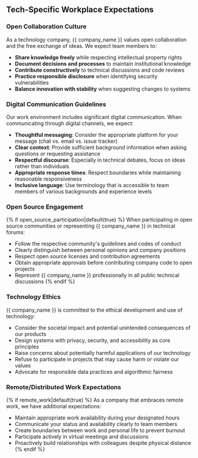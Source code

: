 ## Tech-Specific Workplace Expectations

### Open Collaboration Culture

As a technology company, {{ company_name }} values open collaboration and the free exchange of ideas. We expect team members to:

* **Share knowledge freely** while respecting intellectual property rights
* **Document decisions and processes** to maintain institutional knowledge
* **Contribute constructively** to technical discussions and code reviews
* **Practice responsible disclosure** when identifying security vulnerabilities
* **Balance innovation with stability** when suggesting changes to systems

### Digital Communication Guidelines

Our work environment includes significant digital communication. When communicating through digital channels, we expect:

* **Thoughtful messaging**: Consider the appropriate platform for your message (chat vs. email vs. issue tracker)
* **Clear context**: Provide sufficient background information when asking questions or requesting assistance
* **Respectful discourse**: Especially in technical debates, focus on ideas rather than individuals
* **Appropriate response times**: Respect boundaries while maintaining reasonable responsiveness
* **Inclusive language**: Use terminology that is accessible to team members of various backgrounds and experience levels

### Open Source Engagement

{% if open_source_participation|default(true) %}
When participating in open source communities or representing {{ company_name }} in technical forums:

* Follow the respective community's guidelines and codes of conduct
* Clearly distinguish between personal opinions and company positions
* Respect open source licenses and contribution agreements
* Obtain appropriate approvals before contributing company code to open projects
* Represent {{ company_name }} professionally in all public technical discussions
{% endif %}

### Technology Ethics

{{ company_name }} is committed to the ethical development and use of technology:

* Consider the societal impact and potential unintended consequences of our products
* Design systems with privacy, security, and accessibility as core principles
* Raise concerns about potentially harmful applications of our technology
* Refuse to participate in projects that may cause harm or violate our values
* Advocate for responsible data practices and algorithmic fairness

### Remote/Distributed Work Expectations

{% if remote_work|default(true) %}
As a company that embraces remote work, we have additional expectations:

* Maintain appropriate work availability during your designated hours
* Communicate your status and availability clearly to team members
* Create boundaries between work and personal life to prevent burnout
* Participate actively in virtual meetings and discussions
* Proactively build relationships with colleagues despite physical distance
{% endif %}
